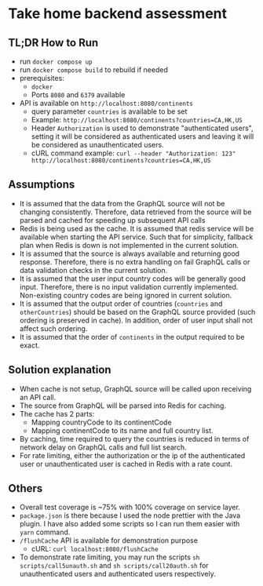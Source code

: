 # Take home backend assessment

## TL;DR How to Run

- run `docker compose up`
- run `docker compose build` to rebuild if needed
- prerequisites:
  - `docker` 
  - Ports `8080` and `6379` available
- API is available on `http://localhost:8080/continents`
  - query parameter `countries` is available to be set
  - Example: `http://localhost:8080/continents?countries=CA,HK,US`
  - Header `Authorization` is used to demonstrate "authenticated users", setting it will be considered as authenticated users and leaving it will be considered as unauthenticated users.
  - cURL command example: `curl --header "Authorization: 123" http://localhost:8080/continents?countries=CA,HK,US`


## Assumptions
- It is assumed that the data from the GraphQL source will not be changing consistently. Therefore, data retrieved from the source will be parsed and cached for speeding up subsequent API calls
- Redis is being used as the cache. It is assumed that redis service will be available when starting the API service. Such that for simplicity, fallback plan when Redis is down is not implemented in the current solution.
- It is assumed that the source is always available and returning good response. Therefore, there is no extra handling on fail GraphQL calls or data validation checks in the current solution.
- It is assumed that the user input country codes will be generally good input. Therefore, there is no input validation currently implemented. Non-existing country codes are being ignored in current solution.
- It is assumed that the output order of countries (`countries` and `otherCountries`) should be based on the GraphQL source provided (such ordering is preserved in cache). In addition, order of user input shall not affect such ordering.
- It is assumed that the order of `continents` in the output required to be exact.

## Solution explanation
- When cache is not setup, GraphQL source will be called upon receiving an API call.
- The source from GraphQL will be parsed into Redis for caching.
- The cache has 2 parts: 
  - Mapping countryCode to its continentCode
  - Mapping continentCode to its name and full country list.
- By caching, time required to query the countries is reduced in terms of network delay on GraphQL calls and full list search.
- For rate limiting, either the authorization or the ip of the authenticated user or unauthenticated user is cached in Redis with a rate count.

## Others
- Overall test coverage is ~75% with 100% coverage on service layer.
- `package.json` is there because I used the node prettier with the Java plugin. I have also added some scripts so I can run them easier with `yarn` command.
- `/flushCache` API is available for demonstration purpose
  - cURL: `curl localhost:8080/flushCache`
- To demonstrate rate limiting, you may run the scripts `sh scripts/call5unauth.sh` and `sh scripts/call20auth.sh` for unauthenticated users and authenticated users respectively.
